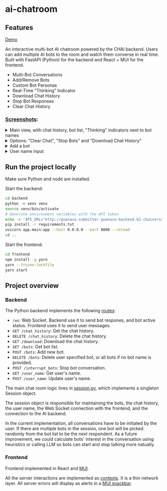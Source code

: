 # ai-chatroom

## Features


[Demo](screenshots/demo.mov)


An interactive multi-bot AI chatroom powered by the CHAI backend. Users can add multiple AI bots to the room and watch them converse in real time. Built with FastAPI (Python) for the backend and React + MUI for the frontend.

- Multi-Bot Conversations
- Add/Remove Bots
- Custom Bot Personas
- Real-Time "Thinking" Indicator
- Download Chat History
- Stop Bot Responses
- Clear Chat History

### [Screenshots](screenshots/):
<details>
<summary>
Main view, with chat history, bot list, "Thinking" indicators next to bot names
</summary>
  
![main](screenshots/chat.png)
</details>

<details>
<summary>
Options: "Clear Chat", "Stop Bots" and "Download Chat History"
</summary>
  
![options](screenshots/options.png)
</details>

<details>
<summary>
Add a bot
</summary>
  
![add bot](screenshots/add_bot.png)
</details>

<details>
<summary>
User name input
</summary>
  
![user name input](screenshots/username_prompt.png)
</details>

## Run the project locally

Make sure Python and node are installed.

Start the backend:

```sh
cd backend
python -m venv venv
source venv/bin/activate
# Generate environment variables with the API token
echo -e 'API_URL="http://guanaco-submitter.guanaco-backend.k2.chaiverse.com/endpoints/onsite/chat"\nAPI_KEY="CR_14d43f2bf78b4b0590c2a8b87f354746"' > ../.env
pip install -r requirements.txt
uvicorn app.main:app --host 0.0.0.0 --port 8000 --reload
cd ..
```

Start the frontend:

```sh
cd frontend
npm install -g yarn
yarn --frozen-lockfile
yarn start
```

## Project overview

### Backend

The Python backend implements the following [routes](backend/app/routes):

- `/ws`: Web Socket. Backend use it to send bot respones, and bot active status. Frontend uses it to send user messages.
- `GET /chat_history`: Get the chat history.
- `DELETE /chat_history`: Delete the chat history.
- `GET /download`: Download the chat history.
- `GET /bots`: Get bot list.
- `POST /bots`: Add new bot.
- `DELETE /bots`: Delete user specified bot, or all bots if no bot name is provided.
- `POST /interrupt_bots`: Stop bot conversation.
- `GET /user_name`: Get user's name.
- `POST /user_name`: Update user's name.

The main chat room logic lives in [session.py](backend/app/services/session.py), which implements a singleton Session object.

The session object is responsible for maintaining the bots, the chat history, the user name, the Web Socket connection with the frontend, and the connection to the AI backend.

In the current implementation, all conversations have to be initiated by the user. If there are multiple bots in the session, one bot will be picked randomly from the bot list to be the next respondent. As a future improvement, we could calculate bots' interest in the conversation using heuristics or calling LLM so bots can start and stop talking more natually.

### Frontend

Frontend implemented in React and [MUI](https://mui.com/material-ui/).

All the server interactions are implemented as [contexts](frontend/src/contexts). It is a thin network layer. All server errors will display as alerts in a [MUI snackbar](https://mui.com/material-ui/react-snackbar/).
